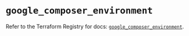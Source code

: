 # `google_composer_environment`

Refer to the Terraform Registry for docs: [`google_composer_environment`](https://registry.terraform.io/providers/hashicorp/google/6.40.0/docs/resources/composer_environment).
